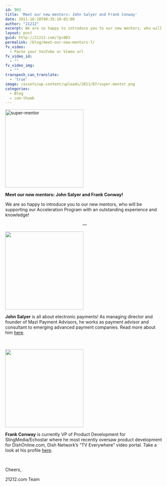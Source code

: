 ```yaml
---
id: 903
title: 'Meet our new mentors: John Salyer and Frank Conway'
date: 2011-10-28T00:35:18-03:00
author: "21212"
excerpt: We are so happy to introduce you to our new mentors, who will be supporting our Acceleration Program with an outstanding experience and knowledge!
layout: post
guid: http://21212.com/?p=903
permalink: /blog/meet-our-new-mentors-7/
fv_video:
  - Paste your YouTube or Vimeo url
fv_video_id:
  - ""
fv_video_img:
  - ""
transposh_can_translate:
  - 'true'
image: /assets/wp-content/uploads/2011/07/super-mentor.png
categories:
  - Blog
  - com-thumb
---
```

<img class="aligncenter size-full wp-image-311" src="{{ site.url }}/assets/wp-content/uploads/2011/07/super-mentor.png" alt="super-mentor" width="250" height="250" srcset="{{ site.url }}/assets/wp-content/uploads/2011/07/super-mentor.png 250w, {{ site.url }}/assets/wp-content/uploads/2011/07/super-mentor-150x150.png 150w" sizes="(max-width: 250px) 100vw, 250px" />

**Meet our new mentors: John Salyer and Frank Conway!**

We are so happy to introduce you to our new mentors, who will be supporting our Acceleration Program with an outstanding experience and knowledge!

<!--more ..are you curious? Meet them now!-->

<p style="text-align: center;">
   —
</p>

<img class="aligncenter size-full wp-image-868" src="{{ site.url }}/assets/wp-content/uploads/2011/10/28178652-4348-9203_2-e1319597785620.jpeg" alt="" width="250" height="250" srcset="{{ site.url }}/assets/wp-content/uploads/2011/10/28178652-4348-9203_2-e1319597785620.jpeg 250w, {{ site.url }}/assets/wp-content/uploads/2011/10/28178652-4348-9203_2-e1319597785620-150x150.jpeg 150w" sizes="(max-width: 250px) 100vw, 250px" />

**John Salyer** is all about electronic payments! As managing director and founder of Mazí Payment Advisors, he works as payment advisor and consultant to emerging advanced payment companies. Read more about him <a title="John Salyer" href="http://21212.com/team/john-salyer/" target="_blank">here</a>.

&nbsp;

<img class="aligncenter size-full wp-image-776" src="{{ site.url }}/assets/wp-content/uploads/2011/10/frank_conway-e1318959565824.jpeg" alt="" width="250" height="250" srcset="{{ site.url }}/assets/wp-content/uploads/2011/10/frank_conway-e1318959565824.jpeg 250w, {{ site.url }}/assets/wp-content/uploads/2011/10/frank_conway-e1318959565824-150x150.jpeg 150w" sizes="(max-width: 250px) 100vw, 250px" />

**Frank Conway** is currently VP of Product Development for SlingMedia/Echostar where he most recently oversaw product development for DishOnline.com, Dish Network’s “TV Everywhere” video portal. Take a look at his profile <a title="Frank Conway" href="http://21212.com/team/frank-conway/" target="_blank">here</a>.

&nbsp;

Cheers,

21212.com Team